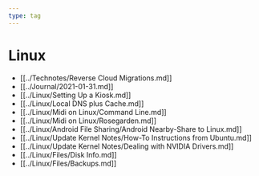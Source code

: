 ```yaml
---
type: tag
---
```

# Linux

- [[../Technotes/Reverse Cloud Migrations.md]]
- [[../Journal/2021-01-31.md]]
- [[../Linux/Setting Up a Kiosk.md]]
- [[../Linux/Local DNS plus Cache.md]]
- [[../Linux/Midi on Linux/Command Line.md]]
- [[../Linux/Midi on Linux/Rosegarden.md]]
- [[../Linux/Android File Sharing/Android Nearby-Share to Linux.md]]
- [[../Linux/Update Kernel Notes/How-To Instructions from Ubuntu.md]]
- [[../Linux/Update Kernel Notes/Dealing with NVIDIA Drivers.md]]
- [[../Linux/Files/Disk Info.md]]
- [[../Linux/Files/Backups.md]]
